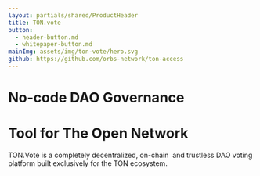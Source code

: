 ```yaml
---
layout: partials/shared/ProductHeader
title: TON.vote
button: 
  - header-button.md
  - whitepaper-button.md
mainImg: assets/img/ton-vote/hero.svg
github: https://github.com/orbs-network/ton-access
---
```


# No-code DAO Governance
# Tool for The Open Network

TON.Vote is a completely decentralized, on-chain  and trustless DAO voting platform built exclusively for the TON ecosystem.